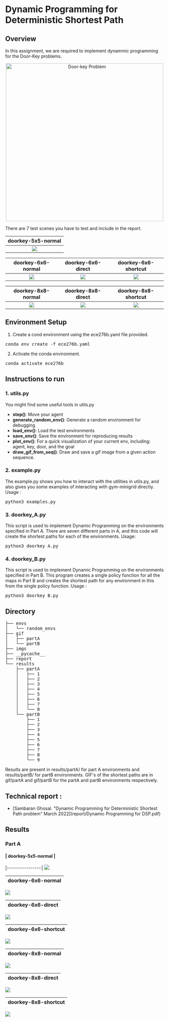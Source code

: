 # Dynamic Programming for Deterministic Shortest Path

## Overview
In this assignment, we are required to implement dynammic programming for the Door-Key problems.
<p align="center">
<img src="gif/doorkey.gif" alt="Door-key Problem" width="500"/></br>
</p>

There are 7 test scenes you have to test and include in the report.

| doorkey-5x5-normal |
|:----------------:|
| <img src="imgs/doorkey-5x5-normal.png"> |

| doorkey-6x6-normal   | doorkey-6x6-direct | doorkey-6x6-shortcut |
|:----------------:|:------------------:|:----------------:|
| <img src="imgs/doorkey-6x6-normal.png"> | <img src="imgs/doorkey-6x6-direct.png" > |<img src="imgs/doorkey-6x6-shortcut.png" >|

| doorkey-8x8-normal   | doorkey-8x8-direct | doorkey-8x8-shortcut |
|:----------------:|:------------------:|:----------------:|
| <img src="imgs/doorkey-8x8-normal.png"> | <img src="imgs/doorkey-8x8-direct.png" > |<img src="imgs/doorkey-8x8-shortcut.png" >|

## Environment Setup

1. Create a cond environment using the ece276b.yaml file provided. 
<pre>conda env create -f ece276b.yaml </pre>
2. Activate the conda environment. 
<pre>conda activate ece276b </pre>


## Instructions to run
### 1. utils.py
You might find some useful tools in utils.py
- **step()**: Move your agent
- **generate_random_env()**: Generate a random environment for debugging
- **load_env()**: Load the test environments
- **save_env()**: Save the environment for reproducing results
- **plot_env()**: For a quick visualization of your current env, including: agent, key, door, and the goal
- **draw_gif_from_seq()**: Draw and save a gif image from a given action sequence.

### 2. example.py
The example.py shows you how to interact with the utilities in utils.py, and also gives you some examples of interacting with gym-minigrid directly.
Usage : 
<pre>python3 examples.py </pre>

### 3. doorkey_A.py
This script is used to implement Dynamic Programming on the environments specified in Part A. There are seven different parts in A, and this code will create the shortest paths for each of the environments.
Usage: 
<pre>python3 doorkey_A.py </pre>

### 4. doorkey_B.py
This script is used to implement Dynamic Programming on the environments specified in Part B. This program creates a single policy function for all the maps in Part B and creates the shortest path for any environment in this from the single policy function. 
Usage : 
<pre>python3 doorkey_B.py </pre>

## Directory
<pre>
├── envs
│   └── random_envs
├── gif
│   ├── partA
│   └── partB
├── imgs
├── __pycache__
├── report
└── results
    ├── partA
    │   ├── 1
    │   ├── 2
    │   ├── 3
    │   ├── 4
    │   ├── 5
    │   ├── 6
    │   ├── 7
    │   └── 8
    └── partB
        ├── 1
        ├── 2
        ├── 3
        ├── 4
        ├── 5
        ├── 6
        ├── 7
        ├── 8
        └── 9
</pre>

Results are present in results/partA/ for part A environments and results/partB/ for partB environments. GIF's of the shortest paths are in gif/partA and gif/partB for the partA and partB environments respectively. 

## Technical report : 
* [Sambaran Ghosal. "Dynamic Programming for Deterministic Shortest Path problem" March 2022](report/Dynamic Programming for DSP.pdf)

## Results
### Part A

#### | doorkey-5x5-normal |
|:----------------:|
<img src="results/partA/3/ezgif.com-gif-maker.gif"> 

| doorkey-6x6-normal   |
|:----------------:|
<img src="results/partA/5/ezgif.com-gif-maker.gif"> 


| doorkey-6x6-direct |
|:----------------:|
<img src="results/partA/1/ezgif.com-gif-maker.gif"> 


| doorkey-6x6-shortcut |
|:----------------:|
<img src="results/partA/6/ezgif.com-gif-maker (1).gif"> 


| doorkey-8x8-normal   |
|:----------------:|
<img src="results/partA/2/ezgif.com-gif-maker (1).gif"> 


| doorkey-8x8-direct |
|:----------------:|
<img src="results/partA/4/ezgif.com-gif-maker (1).gif"> 


| doorkey-8x8-shortcut |
|:----------------:|
<img src="results/partA/7/ezgif.com-gif-maker.gif"> 
